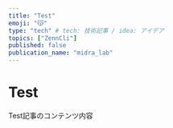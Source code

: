 ```yaml
---
title: "Test"
emoji: "😽"
type: "tech" # tech: 技術記事 / idea: アイデア
topics: ["ZennCli"]
published: false
publication_name: "midra_lab"
---
```


# Test

Test記事のコンテンツ内容